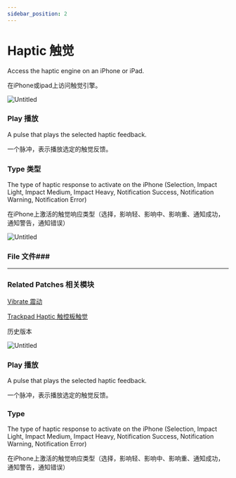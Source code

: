 ```yaml
---
sidebar_position: 2
---
```


# Haptic 触觉

Access the haptic engine on an iPhone or iPad.

在iPhone或ipad上访问触觉引擎。

![Untitled](https://s3.us-west-2.amazonaws.com/secure.notion-static.com/29e9d76c-ae56-4b35-a171-8dfb6600fe32/Untitled.png?X-Amz-Algorithm=AWS4-HMAC-SHA256&X-Amz-Content-Sha256=UNSIGNED-PAYLOAD&X-Amz-Credential=AKIAT73L2G45EIPT3X45%2F20220602%2Fus-west-2%2Fs3%2Faws4_request&X-Amz-Date=20220602T165735Z&X-Amz-Expires=86400&X-Amz-Signature=14bb1d6af7bd5bfaf512091e500454c4753262c7033e3f2456b7780e34d53185&X-Amz-SignedHeaders=host&response-content-disposition=filename%20%3D%22Untitled.png%22&x-id=GetObject)

### Play 播放

A pulse that plays the selected haptic feedback.

一个脉冲，表示播放选定的触觉反馈。

### Type 类型

The type of haptic response to activate on the iPhone (Selection, Impact Light, Impact Medium, Impact Heavy, Notification Success, Notification Warning, Notification Error)

在iPhone上激活的触觉响应类型（选择，影响轻、影响中、影响重、通知成功，通知警告，通知错误）

![Untitled](https://s3.us-west-2.amazonaws.com/secure.notion-static.com/3d6fb056-59d8-4768-92b0-6d874a199dd9/Untitled.png?X-Amz-Algorithm=AWS4-HMAC-SHA256&X-Amz-Content-Sha256=UNSIGNED-PAYLOAD&X-Amz-Credential=AKIAT73L2G45EIPT3X45%2F20220602%2Fus-west-2%2Fs3%2Faws4_request&X-Amz-Date=20220602T165744Z&X-Amz-Expires=86400&X-Amz-Signature=e85e3ce13e024c7ff934519943582218bc058a6ce1535b877235e752c31fc044&X-Amz-SignedHeaders=host&response-content-disposition=filename%20%3D%22Untitled.png%22&x-id=GetObject)

### File 文件### 

------

### Related Patches 相关模块

[Vibrate 震动](./Vibrate.md)

[Trackpad Haptic 触控板触觉](./Trackpad%20Haptic.md)

历史版本

![Untitled](https://s3.us-west-2.amazonaws.com/secure.notion-static.com/b2d5f031-e6dc-415d-803f-fa20d56dfcac/Untitled.png?X-Amz-Algorithm=AWS4-HMAC-SHA256&X-Amz-Content-Sha256=UNSIGNED-PAYLOAD&X-Amz-Credential=AKIAT73L2G45EIPT3X45%2F20220602%2Fus-west-2%2Fs3%2Faws4_request&X-Amz-Date=20220602T165756Z&X-Amz-Expires=86400&X-Amz-Signature=1e7dce9bde12e4c03480d345390c34496f8eb35f7ae5b6cf7adf0982d1793bb8&X-Amz-SignedHeaders=host&response-content-disposition=filename%20%3D%22Untitled.png%22&x-id=GetObject)

### Play 播放

A pulse that plays the selected haptic feedback.

一个脉冲，表示播放选定的触觉反馈。

### Type

The type of haptic response to activate on the iPhone (Selection, Impact Light, Impact Medium, Impact Heavy, Notification Success, Notification Warning, Notification Error)

在iPhone上激活的触觉响应类型（选择，影响轻、影响中、影响重、通知成功，通知警告，通知错误）
